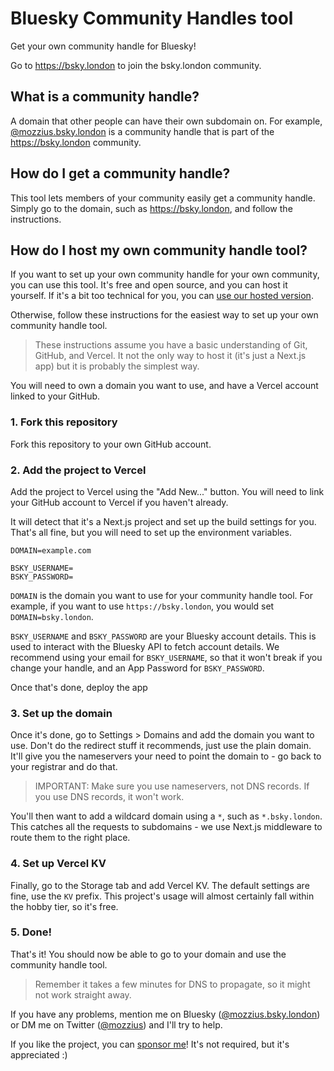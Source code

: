 # Bluesky Community Handles tool

Get your own community handle for Bluesky!

Go to https://bsky.london to join the bsky.london community.

## What is a community handle?

A domain that other people can have their own subdomain on. For example, [@mozzius.bsky.london](https://mozzius.bsky.london) is a community handle that is part of the https://bsky.london community.

## How do I get a community handle?

This tool lets members of your community easily get a community handle. Simply go to the domain, such as https://bsky.london, and follow the instructions.

## How do I host my own community handle tool?

If you want to set up your own community handle for your own community, you can use this tool. It's free and open source, and you can host it yourself. If it's a bit too technical for you, you can [use our hosted version](https://bsky.london/get-your-own).

Otherwise, follow these instructions for the easiest way to set up your own community handle tool.

> These instructions assume you have a basic understanding of Git, GitHub, and Vercel. It not the only way to host it (it's just a Next.js app) but it is probably the simplest way.

You will need to own a domain you want to use, and have a Vercel account linked to your GitHub.

### 1. Fork this repository

Fork this repository to your own GitHub account.

### 2. Add the project to Vercel

Add the project to Vercel using the "Add New..." button. You will need to link your GitHub account to Vercel if you haven't already.

It will detect that it's a Next.js project and set up the build settings for you. That's all fine, but you will need to set up the environment variables.

```env
DOMAIN=example.com

BSKY_USERNAME=
BSKY_PASSWORD=
```

`DOMAIN` is the domain you want to use for your community handle tool. For example, if you want to use `https://bsky.london`, you would set `DOMAIN=bsky.london`.

`BSKY_USERNAME` and `BSKY_PASSWORD` are your Bluesky account details. This is used to interact with the Bluesky API to fetch account details. We recommend using your email for `BSKY_USERNAME`, so that it won't break if you change your handle, and an App Password for `BSKY_PASSWORD`.

Once that's done, deploy the app

### 3. Set up the domain

Once it's done, go to Settings > Domains and add the domain you want to use. Don't do the redirect stuff it recommends, just use the plain domain. It'll give you the nameservers your need to point the domain to - go back to your registrar and do that.

> IMPORTANT: Make sure you use nameservers, not DNS records. If you use DNS records, it won't work.

You'll then want to add a wildcard domain using a `*`, such as `*.bsky.london`. This catches all the requests to subdomains - we use Next.js middleware to route them to the right place.

### 4. Set up Vercel KV

Finally, go to the Storage tab and add Vercel KV. The default settings are fine, use the `KV` prefix. This project's usage will almost certainly fall within the hobby tier, so it's free.

### 5. Done!

That's it! You should now be able to go to your domain and use the community handle tool.

> Remember it takes a few minutes for DNS to propagate, so it might not work straight away.

If you have any problems, mention me on Bluesky ([@mozzius.bsky.london](https://staging.bsky.app/profile/mozzius.bsky.london)) or DM me on Twitter ([@mozzius](https://twitter.com/mozzius)) and I'll try to help.

If you like the project, you can [sponsor me](https://github.com/sponsors/mozzius)! It's not required, but it's appreciated :)
